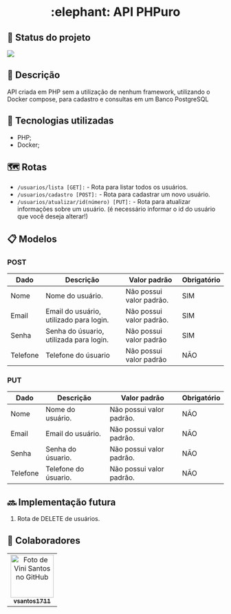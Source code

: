 <h1 align="center">:elephant: API PHPuro</h1>

## :dart: Status do projeto

<img src="http://img.shields.io/static/v1?label=STATUS&message=EM%20ANDAMENTO&color=GREEN&style=for-the-badge"/>

## :memo: Descrição

API criada em PHP sem a utilização de nenhum framework, utilizando o Docker compose, para cadastro e consultas em um Banco PostgreSQL

## :wrench: Tecnologias utilizadas

- PHP;
- Docker;

## :world_map: Rotas

- `/usuarios/lista [GET]:` - Rota para listar todos os usuários.
- `/usuarios/cadastro [POST]:` - Rota para cadastrar um novo usuário.
- `/usuarios/atualizar/id(número) [PUT]:` - Rota para atualizar informações sobre um usuário. (é necessário informar o id do usuário que você deseja alterar!)

## :clipboard: Modelos

<h3 dir="auto">POST</h3>
<table>
  <thead>
    <tr>
      <th>Dado</th>
      <th>Descrição</th>
      <th>Valor padrão</th>
      <th>Obrigatório</th>
    </tr>
  </thead>
  <tbody>
    <tr>
      <td>Nome</td>
      <td>Nome do usuário.</td>
      <td>Não possui valor padrão.</td>
      <td>SIM</td>
    </tr>
    <tr>
      <td>Email</td>
      <td>Email do usuário, utilizado para login.</td>
      <td>Não possui valor padrão.</td>
      <td>SIM</td>
    </tr>
    <tr>
      <td>Senha</td>
      <td>Senha do úsuario, utilizada para login.</td>
      <td>Não possui valor padrão</td>
      <td>SIM</td>
    </tr>
    <tr>
      <td>Telefone</td>
      <td>Telefone do úsuario</td>
      <td>Não possui valor padrão</td>
      <td>NÃO</td>
    </tr>
  </tbody>
</table>

<h3 dir="auto">PUT</h3>
<table>
  <thead>
    <tr>
      <th>Dado</th>
      <th>Descrição</th>
      <th>Valor padrão</th>
      <th>Obrigatório</th>
    </tr>
  </thead>
  <tbody>
    <tr>
      <td>Nome</td>
      <td>Nome do usuário.</td>
      <td>Não possui valor padrão.</td>
      <td>NÃO</td>
    </tr>
    <tr>
      <td>Email</td>
      <td>Email do usuário.</td>
      <td>Não possui valor padrão.</td>
      <td>NÃO</td>
    </tr>
    <tr>
      <td>Senha</td>
      <td>Senha do úsuario.</td>
      <td>Não possui valor padrão.</td>
      <td>NÃO</td>
    </tr>
    <tr>
      <td>Telefone</td>
      <td>Telefone do úsuario.</td>
      <td>Não possui valor padrão.</td>
      <td>NÃO</td>
    </tr>
  </tbody>
</table>

## :soon: Implementação futura

1. Rota de DELETE de usuários.

## :handshake: Colaboradores

<table>
  <tr>
    <td align="center">
      <a href="http://github.com/vsantos1711">
        <img src="https://avatars.githubusercontent.com/u/104466068?v=4" width="100px;" alt="Foto de Vini Santos no GitHub"/><br>
        <sub>
          <b>vsantos1711</b>
        </sub>
      </a>
    </td>
  </tr>
</table>
